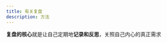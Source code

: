 ```yaml
---
title: 有关复盘
description: 方法
---
```

<!-- 
# 复盘

1. 周复盘
    重点：记录本周+计划下周（三天的计划）半小时内解决

1. 月复盘
2. 季度复盘

- 每周做的事情
- 反思规划 
- 5Why模型 

### 相关工具

- kaizen系统
- 犯错/吃亏后的人生经验

---

### 总结 -->

**复盘的核心**就是让自己定期地**记录和反思**，关照自己内心的真正需求